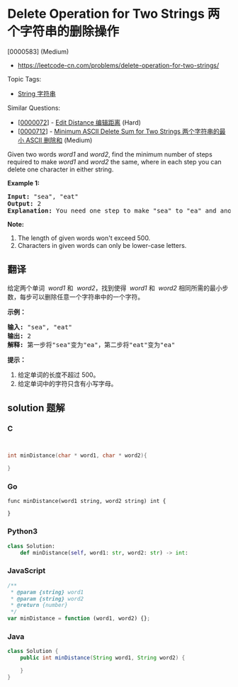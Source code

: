 # Delete Operation for Two Strings 两个字符串的删除操作

[0000583] (Medium)

- https://leetcode-cn.com/problems/delete-operation-for-two-strings/

Topic Tags:

- [String 字符串](https://leetcode-cn.com/tag/string/)

Similar Questions:

- [[0000072](https://leetcode-cn.com/problems/edit-distance/)] - [Edit Distance 编辑距离](./0000072.edit-distance.md) (Hard)
- [[0000712](https://leetcode-cn.com/problems/minimum-ascii-delete-sum-for-two-strings/)] - [Minimum ASCII Delete Sum for Two Strings 两个字符串的最小 ASCII 删除和](./0000712.minimum-ascii-delete-sum-for-two-strings.md) (Medium)

Given two words _word1_ and _word2_, find the minimum number of steps required to make _word1_ and _word2_ the same, where in each step you can delete one character in either string.

**Example 1:**

<pre><b>Input:</b> "sea", "eat"
<b>Output:</b> 2
<b>Explanation:</b> You need one step to make "sea" to "ea" and another step to make "eat" to "ea".
</pre>

**Note:**

1.  The length of given words won't exceed 500.
2.  Characters in given words can only be lower-case letters.

## 翻译

给定两个单词  *word1* 和  *word2*，找到使得  *word1* 和  *word2* 相同所需的最小步数，每步可以删除任意一个字符串中的一个字符。

**示例：**

<pre><strong>输入:</strong> "sea", "eat"
<strong>输出:</strong> 2
<strong>解释:</strong> 第一步将"sea"变为"ea"，第二步将"eat"变为"ea"
</pre>

**提示：**

1.  给定单词的长度不超过 500。
2.  给定单词中的字符只含有小写字母。

## solution 题解

### C

```c


int minDistance(char * word1, char * word2){

}


```

### Go

```golang
func minDistance(word1 string, word2 string) int {

}
```

### Python3

```python
class Solution:
    def minDistance(self, word1: str, word2: str) -> int:

```

### JavaScript

```javascript
/**
 * @param {string} word1
 * @param {string} word2
 * @return {number}
 */
var minDistance = function (word1, word2) {};
```

### Java

```java
class Solution {
    public int minDistance(String word1, String word2) {

    }
}
```

